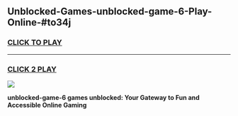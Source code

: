 
## Unblocked-Games-unblocked-game-6-Play-Online-#to34j
<h3>
<a href="https://premium.freeplayer.one?title=unblocked-game-6&ref=27F">CLICK TO PLAY</a></h3>
<hr>

<h3>
<a href="https://premium.freeplayer.one?title=unblocked-game-6&ref=27F">CLICK 2 PLAY</a>
  
</h3>

<a href="https://premium.freeplayer.one?title=unblocked-game-6&ref=27F"><img src="https://clearcache.store/games.png"></a>


**unblocked-game-6 games unblocked: Your Gateway to Fun and Accessible Online Gaming**
